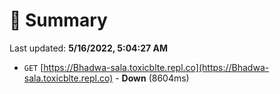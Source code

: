 # 📖 Summary
Last updated: **5/16/2022, 5:04:27 AM**

- `GET` [https://Bhadwa-sala.toxicblte.repl.co](https://Bhadwa-sala.toxicblte.repl.co) - **Down** (8604ms)
